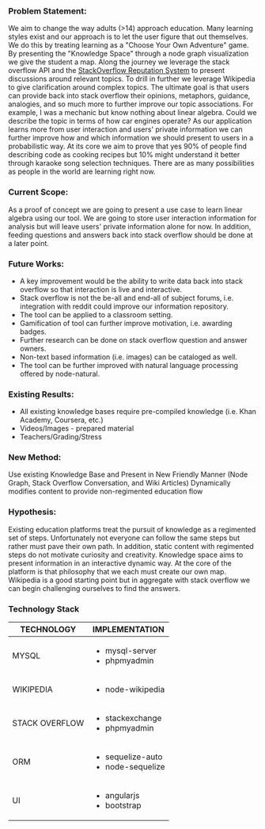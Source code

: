### Problem Statement:

We aim to change the way adults (>14) approach education. Many learning styles exist and our approach is to let the user figure that out themselves. We do this by treating learning as a "Choose Your Own Adventure" game. By presenting the "Knowledge Space" through a node graph visualization we give the student a map. Along the journey we leverage the stack overflow API and the <a href="http://www.cs.cmu.edu/~dmovshov/papers/asonam_2013.pdf">StackOverflow Reputation System</a> to present discussions around relevant topics. To drill in further we leverage Wikipedia to give clarification around complex topics.
The ultimate goal is that users can provide back into stack overflow their opinions, metaphors, guidance, analogies, and so much more to further improve our topic associations. For example, I was a mechanic but know nothing about linear algebra. Could we describe the topic in terms of how car engines operate? As our application learns more from user interaction and users' private information we can further improve how and which information we should present to users in a probabilistic way. At its core we aim to prove that yes 90% of people find describing code as cooking recipes but 10% might understand it better through karaoke song selection techniques. There are as many possibilities as people in the world are learning right now. 
	
### Current Scope:

As a proof of concept we are going to present a use case to learn linear algebra using our tool. We are going to store user interaction information for analysis but will leave users' private information alone for now. In addition, feeding questions and answers back into stack overflow should be done at a later point.
    
### Future Works:

* A key improvement would be the ability to write data back into stack overflow so that interaction is live and interactive. 
* Stack overflow is not the be-all and end-all of subject forums, i.e. integration with reddit could improve our information repository.
* The tool can be applied to a classroom setting.
* Gamification of tool can further improve motivation, i.e. awarding badges.
* Further research can be done on stack overflow question and answer owners.
* Non-text based information (i.e. images) can be cataloged as well.
* The tool can be further improved with natural language processing offered by node-natural. 

### Existing Results:
* All existing knowledge bases require pre-compiled knowledge (i.e. Khan Academy, Coursera, etc.)
* Videos/Images - prepared material
* Teachers/Grading/Stress
	
### New Method:

Use existing Knowledge Base and Present in New Friendly Manner (Node Graph, Stack Overflow Conversation, and Wiki Articles)
Dynamically modifies content to provide non-regimented education flow
	
### Hypothesis:

Existing education platforms treat the pursuit of knowledge as a regimented set of steps. Unfortunately not everyone can follow the same steps but rather must pave their own path. In addition, static content with regimented steps do not motivate curiosity and creativity. Knowledge space aims to present information in an interactive dynamic way. At the core of the platform is that philosophy that we each must create our own map. Wikipedia is a good starting point but in aggregate with stack overflow we can begin challenging ourselves to find the answers. 

### Technology Stack
| TECHNOLOGY | IMPLEMENTATION |
| ---------- | --------------- |
| MYSQL      | <ul><li>mysql-server</li><li>phpmyadmin</li></ul> |
| WIKIPEDIA  | <ul><li>node-wikipedia</li></ul> |
| STACK OVERFLOW | <ul><li>stackexchange</li><li>phpmyadmin</li></ul> |
| ORM | <ul><li>sequelize-auto</li><li>node-sequelize</li></ul> |
| UI |  <ul><li>angularjs</li><li>bootstrap</li></ul> |

